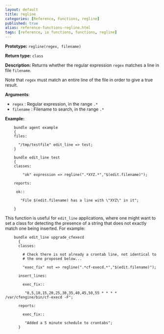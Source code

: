 ```yaml
---
layout: default
title: regline
categories: [Reference, Functions, regline]
published: true
alias: reference-functions-regline.html
tags: [reference, io functions, functions, regline]
---
```


**Prototype:** `regline(regex, filename)`

**Return type:** `class`

**Description:** Returns whether the regular expression `regex` matches a line 
in file `filename`.

Note that `regex` must match an entire line of the file in order to give a true result.

**Arguments**:

* `regex` : Regular expression, in the range `.*`
* `filename` : Filename to search, in the range `.*`

**Example:**

```cf3
    bundle agent example
    {
    files:

      "/tmp/testfile" edit_line => test;
    }

    bundle edit_line test
    {
    classes:

        "ok" expression => regline(".*XYZ.*","$(edit.filename)");

    reports:

     ok::

       "File $(edit.filename) has a line with \"XYZ\" in it";

    }
```

This function is useful for `edit_line` applications, where one might want to set a class for detecting the presence of a string that does not exactly match one being inserted. For example:

```cf3
    bundle edit_line upgrade_cfexecd
      {
      classes:

        # Check there is not already a crontab line, not identical to
        # the one proposed below...

        "exec_fix" not => regline(".*cf-execd.*","$(edit.filename)");

      insert_lines:

        exec_fix::

         "0,5,10,15,20,25,30,35,40,45,50,55 * * * * /var/cfengine/bin/cf-execd -F";

      reports:

        exec_fix::

         "Added a 5 minute schedule to crontabs";
      }
```
